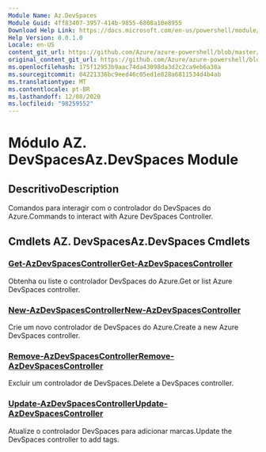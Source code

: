 ```yaml
---
Module Name: Az.DevSpaces
Module Guid: 4ff83407-3957-414b-9855-6808a10e8955
Download Help Link: https://docs.microsoft.com/en-us/powershell/module/az.devspaces
Help Version: 0.0.1.0
Locale: en-US
content_git_url: https://github.com/Azure/azure-powershell/blob/master/src/DevSpaces/DevSpaces/help/Az.DevSpaces.md
original_content_git_url: https://github.com/Azure/azure-powershell/blob/master/src/DevSpaces/DevSpaces/help/Az.DevSpaces.md
ms.openlocfilehash: 175f12953b9aac74da43098da3d2c2ca9eb6a30a
ms.sourcegitcommit: 04221336bc9eed46c05ed1e828a6811534d4b4ab
ms.translationtype: MT
ms.contentlocale: pt-BR
ms.lasthandoff: 12/08/2020
ms.locfileid: "98259552"
---
```

# <span data-ttu-id="8bc7b-101">Módulo AZ. DevSpaces</span><span class="sxs-lookup"><span data-stu-id="8bc7b-101">Az.DevSpaces Module</span></span>
## <span data-ttu-id="8bc7b-102">Descritivo</span><span class="sxs-lookup"><span data-stu-id="8bc7b-102">Description</span></span>
<span data-ttu-id="8bc7b-103">Comandos para interagir com o controlador do DevSpaces do Azure.</span><span class="sxs-lookup"><span data-stu-id="8bc7b-103">Commands to interact with Azure DevSpaces Controller.</span></span>

## <span data-ttu-id="8bc7b-104">Cmdlets AZ. DevSpaces</span><span class="sxs-lookup"><span data-stu-id="8bc7b-104">Az.DevSpaces Cmdlets</span></span>
### [<span data-ttu-id="8bc7b-105">Get-AzDevSpacesController</span><span class="sxs-lookup"><span data-stu-id="8bc7b-105">Get-AzDevSpacesController</span></span>](Get-AzDevSpacesController.md)
<span data-ttu-id="8bc7b-106">Obtenha ou liste o controlador DevSpaces do Azure.</span><span class="sxs-lookup"><span data-stu-id="8bc7b-106">Get or list Azure DevSpaces controller.</span></span>

### [<span data-ttu-id="8bc7b-107">New-AzDevSpacesController</span><span class="sxs-lookup"><span data-stu-id="8bc7b-107">New-AzDevSpacesController</span></span>](New-AzDevSpacesController.md)
<span data-ttu-id="8bc7b-108">Crie um novo controlador de DevSpaces do Azure.</span><span class="sxs-lookup"><span data-stu-id="8bc7b-108">Create a new Azure DevSpaces controller.</span></span>

### [<span data-ttu-id="8bc7b-109">Remove-AzDevSpacesController</span><span class="sxs-lookup"><span data-stu-id="8bc7b-109">Remove-AzDevSpacesController</span></span>](Remove-AzDevSpacesController.md)
<span data-ttu-id="8bc7b-110">Excluir um controlador de DevSpaces.</span><span class="sxs-lookup"><span data-stu-id="8bc7b-110">Delete a DevSpaces controller.</span></span>

### [<span data-ttu-id="8bc7b-111">Update-AzDevSpacesController</span><span class="sxs-lookup"><span data-stu-id="8bc7b-111">Update-AzDevSpacesController</span></span>](Update-AzDevSpacesController.md)
<span data-ttu-id="8bc7b-112">Atualize o controlador DevSpaces para adicionar marcas.</span><span class="sxs-lookup"><span data-stu-id="8bc7b-112">Update the DevSpaces controller to add tags.</span></span> 

